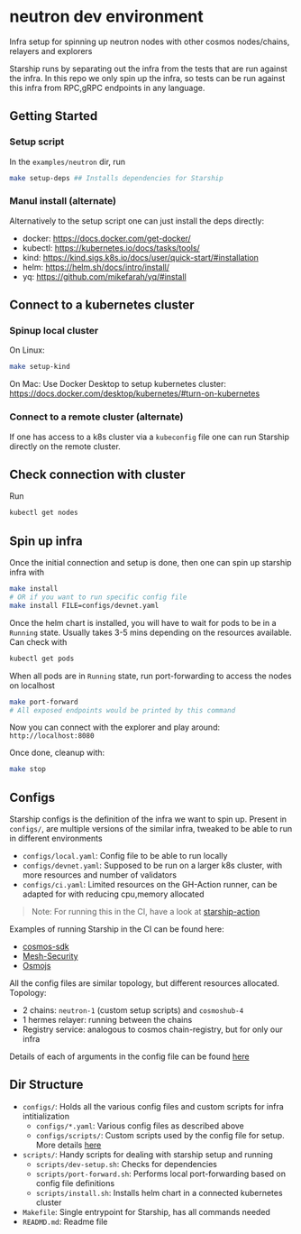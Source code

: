 # neutron dev environment
Infra setup for spinning up neutron nodes with other cosmos nodes/chains, relayers and explorers

Starship runs by separating out the infra from the tests that are run against the infra.
In this repo we only spin up the infra, so tests can be run against this infra from RPC,gRPC endpoints in any language.

## Getting Started
### Setup script
In the `examples/neutron` dir, run

```bash
make setup-deps ## Installs dependencies for Starship
```

### Manul install (alternate)
Alternatively to the setup script one can just install the deps directly:
* docker: https://docs.docker.com/get-docker/
* kubectl: https://kubernetes.io/docs/tasks/tools/
* kind: https://kind.sigs.k8s.io/docs/user/quick-start/#installation
* helm: https://helm.sh/docs/intro/install/
* yq: https://github.com/mikefarah/yq/#install

## Connect to a kubernetes cluster
### Spinup local cluster
On Linux:
```bash
make setup-kind
```

On Mac:
Use Docker Desktop to setup kubernetes cluster: https://docs.docker.com/desktop/kubernetes/#turn-on-kubernetes

### Connect to a remote cluster (alternate)
If one has access to a k8s cluster via a `kubeconfig` file one can run Starship directly on the remote cluster.

## Check connection with cluster
Run
```bash
kubectl get nodes
```

## Spin up infra
Once the initial connection and setup is done, then one can spin up starship infra with

```bash
make install
# OR if you want to run specific config file
make install FILE=configs/devnet.yaml
```

Once the helm chart is installed, you will have to wait for pods to be in a `Running` state. Usually takes 3-5 mins depending on the resources available.
Can check with
```bash
kubectl get pods
```

When all pods are in `Running` state, run port-forwarding to access the nodes on localhost
```bash
make port-forward
# All exposed endpoints would be printed by this command
```

Now you can connect with the explorer and play around: `http://localhost:8080`

Once done, cleanup with:
```bash
make stop
```

## Configs
Starship configs is the definition of the infra we want to spin up.
Present in `configs/`, are multiple versions of the similar infra, tweaked to be able to run in different environments
* `configs/local.yaml`: Config file to be able to run locally
* `configs/devnet.yaml`: Supposed to be run on a larger k8s cluster, with more resources and number of validators
* `configs/ci.yaml`: Limited resources on the GH-Action runner, can be adapted for with reducing cpu,memory allocated

> Note: For running this in the CI, have a look at [starship-action](https://github.com/hyperweb-io/starship-action)

Examples of running Starship in the CI can be found here:
* [cosmos-sdk](https://github.com/cosmos/cosmos-sdk/blob/main/.github/workflows/starship-tests.yml)
* [Mesh-Security](https://github.com/osmosis-labs/mesh-security-sdk/blob/main/.github/workflows/starship-e2e-tests.yml)
* [Osmojs](https://github.com/osmosis-labs/osmojs/blob/main/.github/workflows/e2e-tests.yaml#L33...L39)

All the config files are similar topology, but different resources allocated.
Topology:
* 2 chains: `neutron-1` (custom setup scripts) and `cosmoshub-4`
* 1 hermes relayer: running between the chains
* Registry service: analogous to cosmos chain-registry, but for only our infra

Details of each of arguments in the config file can be found [here](https://docs.cosmology.zone/starship/config/chains)

## Dir Structure
* `configs/`: Holds all the various config files and custom scripts for infra intitialization
  * `configs/*.yaml`: Various config files as described above
  * `configs/scripts/`: Custom scripts used by the config file for setup. More details [here](https://docs.cosmology.zone/starship/config/chains#scripts-optional)
* `scripts/`: Handy scripts for dealing with starship setup and running
  * `scripts/dev-setup.sh`: Checks for dependencies
  * `scripts/port-forward.sh`: Performs local port-forwarding based on config file definitions
  * `scripts/install.sh`: Installs helm chart in a connected kubernetes cluster
* `Makefile`: Single entrypoint for Starship, has all commands needed
* `READMD.md`: Readme file
